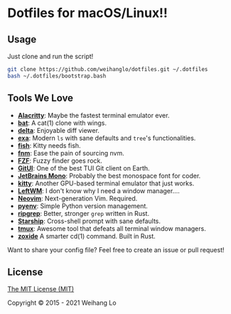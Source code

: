 # Dotfiles for macOS/Linux!!

## Usage

Just clone and run the script!

```bash
git clone https://github.com/weihanglo/dotfiles.git ~/.dotfiles
bash ~/.dotfiles/bootstrap.bash
```

## Tools We Love

- [**Alacritty**]: Maybe the fastest terminal emulator ever.
- [**bat**]: A cat(1) clone with wings.
- [**delta**]: Enjoyable diff viewer.
- [**exa**]: Modern `ls` with sane defaults and `tree`'s functionalities.
- [**fish**]: Kitty needs fish.
- [**fnm**]: Ease the pain of sourcing nvm.
- [**FZF**]: Fuzzy finder goes rock.
- [**GitUI**]: One of the best TUI Git client on Earth.
- [**JetBrains Mono**]: Probably the best monospace font for coder.
- [**kitty**]: Another GPU-based terminal emulator that just works.
- [**LeftWM**]: I don't know why I need a window manager....
- [**Neovim**]: Next-generation Vim. Required.
- [**pyenv**]: Simple Python version management.
- [**ripgrep**]: Better, stronger `grep` written in Rust.
- [**Starship**]: Cross-shell prompt with sane defaults.
- [**tmux**]: Awesome tool that defeats all terminal window managers.
- [**zoxide**] A smarter cd(1) command. Built in Rust.

Want to share your config file? 
Feel free to create an issue or pull request!

## License

[The MIT License (MIT)](LICENSE)

Copyright © 2015 - 2021 Weihang Lo

[**Alacritty**]: https://github.com/jwilm/alacritty
[**bat**]: https://github.com/sharkdp/bat
[**delta**]: https://github.com/dandavison/delta
[**exa**]: https://the.exa.website/
[**fish**]: https://fishshell.com/
[**fnm**]: https://github.com/Schniz/fnm
[**FZF**]: https://github.com/junegunn/fzf
[**GitUI**]: https://github.com/extrawurst/gitui
[**JetBrains Mono**]: https://www.jetbrains.com/lp/mono/
[**kitty**]: https://sw.kovidgoyal.net/kitty/
[**LeftWM**]: http://leftwm.org/
[**Neovim**]: https://neovim.io
[**pyenv**]: https://github.com/pyenv/pyenv
[**ripgrep**]: https://github.com/burntsushi/ripgrep
[**Starship**]: https://starship.rs
[**tmux**]: https://tmux.github.io
[**zoxide**]: https://github.com/ajeetdsouza/zoxide
